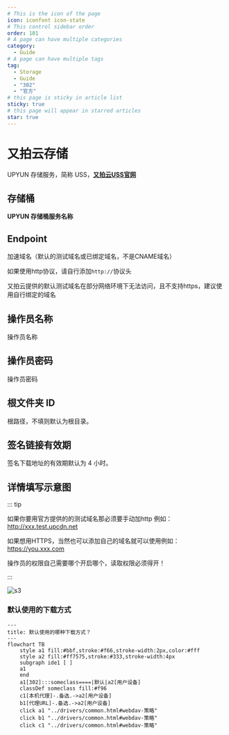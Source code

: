 ```yaml
---
# This is the icon of the page
icon: iconfont icon-state
# This control sidebar order
order: 101
# A page can have multiple categories
category:
  - Guide
# A page can have multiple tags
tag:
  - Storage
  - Guide
  - "302"
  - "官方"
# this page is sticky in article list
sticky: true
# this page will appear in starred articles
star: true
---
```


# 又拍云存储

UPYUN 存储服务，简称 USS，[**又拍云USS官网**](https://console.upyun.com/services/file/)



## **存储桶**

**UPYUN 存储桶服务名称**



## **Endpoint**

加速域名（默认的测试域名或已绑定域名，不是CNAME域名）

如果使用http协议，请自行添加`http://`协议头

又拍云提供的默认测试域名在部分网络环境下无法访问，且不支持https，建议使用自行绑定的域名



## **操作员名称**

操作员名称



## **操作员密码**

操作员密码



## **根文件夹 ID**

根路径，不填则默认为根目录。



## **签名链接有效期**

签名下载地址的有效期默认为 4 小时。




## **详情填写示意图**

::: tip

如果你要用官方提供的的测试域名那必须要手动加http  例如： http://xxx.test.upcdn.net

如果想用HTTPS，当然也可以添加自己的域名就可以使用例如：https://you.xxx.com

操作员的权限自己需要哪个开启哪个，读取权限必须得开！

:::

![s3](/img/drivers/s3/up.png)



### **默认使用的下载方式**

```mermaid
---
title: 默认使用的哪种下载方式？
---
flowchart TB
    style a1 fill:#bbf,stroke:#f66,stroke-width:2px,color:#fff
    style a2 fill:#ff7575,stroke:#333,stroke-width:4px
    subgraph ide1 [ ]
    a1
    end
    a1[302]:::someclass====|默认|a2[用户设备]
    classDef someclass fill:#f96
    c1[本机代理]-.备选.->a2[用户设备]
    b1[代理URL]-.备选.->a2[用户设备]
    click a1 "../drivers/common.html#webdav-策略"
    click b1 "../drivers/common.html#webdav-策略"
    click c1 "../drivers/common.html#webdav-策略"
```

